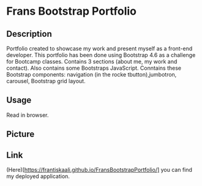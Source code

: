# Frans Bootstrap Portfolio

## Description

Portfolio created to showcase my work and present myself as a front-end developer. This portfolio has been done using Bootstrap 4.6 as a challenge for Bootcamp classes.
Contains 3 sections (about me, my work and contact). Also contains some Bootstraps JavaScript.
Conntains these Bootstrap components: navigation (in the rocke tbutton),jumbotron, carousel, Bootstrap grid  layout.

## Usage

Read in browser.

## Picture

## Link
(Here)[https://frantiskaali.github.io/FransBootstrapPortfolio/] you can find my deployed application.

